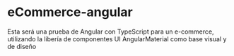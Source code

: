 # eCommerce-angular
Esta será una prueba de Angular con TypeScript para un e-commerce, utilizando la libería de componentes UI AngularMaterial como base visual y de diseño
